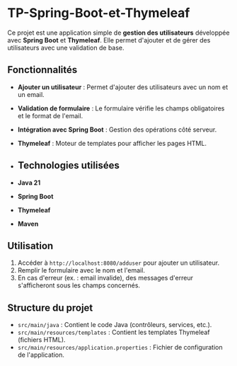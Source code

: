 # TP-Spring-Boot-et-Thymeleaf
Ce projet est une application simple de **gestion des utilisateurs** développée avec **Spring Boot** et **Thymeleaf**. Elle permet d'ajouter et de gérer des utilisateurs avec une validation de base.

## Fonctionnalités

- **Ajouter un utilisateur** : Permet d'ajouter des utilisateurs avec un nom et un email.
- **Validation de formulaire** : Le formulaire vérifie les champs obligatoires et le format de l'email.
- **Intégration avec Spring Boot** : Gestion des opérations côté serveur.
- **Thymeleaf** : Moteur de templates pour afficher les pages HTML.
- ## Technologies utilisées

- **Java 21**
- **Spring Boot**
- **Thymeleaf**
- **Maven**
## Utilisation

1. Accéder à `http://localhost:8080/adduser` pour ajouter un utilisateur.
2. Remplir le formulaire avec le nom et l'email.
3. En cas d'erreur (ex. : email invalide), des messages d'erreur s'afficheront sous les champs concernés.

## Structure du projet

- `src/main/java` : Contient le code Java (contrôleurs, services, etc.).
- `src/main/resources/templates` : Contient les templates Thymeleaf (fichiers HTML).
- `src/main/resources/application.properties` : Fichier de configuration de l'application.
